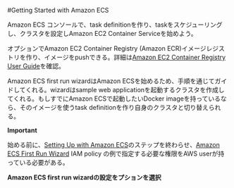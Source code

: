 #Getting Started with Amazon ECS

Amazon ECS コンソールで、task definitionを作り、taskをスケジューリングし、クラスタを設定しAmazon EC2 Container Serviceを始めよう。

オプションでAmazon EC2 Container Registry (Amazon ECR)イメージレジストリを作り、イメージをpushできる。詳細は[Amazon EC2 Container Registry User Guide](http://docs.aws.amazon.com/AmazonECR/latest/userguide/)を確認。

Amazon ECS first run wizardはAmazon ECSを始めるため、手順を通じてガイドしてくれる。wizardはsample web applicationを起動するクラスタを作成してくれる。もしすでにAmazon ECSで起動したいDocker imageを持っているなら、そのイメージを使うtask definitionを作り自身のクラスタと切り替えられる。

**Important**

始める前に、[Setting Up with Amazon ECS](get-set-up-for-amazon-ecs.md)のステップを終わらせ、[Amazon ECS First Run Wizard](IAMPolicyExamples.md) IAM policy の例で指定する必要な権限をAWS userが持っている必要がある。

**Amazon ECS first run wizardの設定をプションを選択**

  
